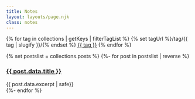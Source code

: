 ```yaml
---
title: Notes
layout: layouts/page.njk
class: notes
---
```


<p>{% for tag in collections | getKeys | filterTagList %}
{% set tagUrl %}/tag/{{ tag | slugify }}/{% endset %}
<span class="tag-item"><a href="/tag/{{tag}}" >{{ tag }}</a></span>
{% endfor %}</p>

{% set postslist = collections.posts %}
{%- for post in postslist | reverse %}
<article>
<h3><a href="{{ post.url }}">{{ post.data.title }}</a></h3> 
{{ post.data.excerpt | safe}}
</article>
{%- endfor %}
